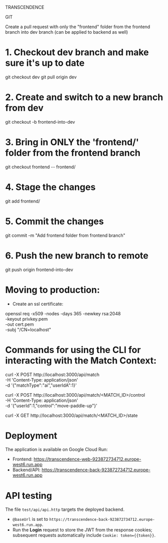 TRANSCENDENCE




GIT 

Create a pull request with only the "frontend" folder from the frontend branch into dev branch (can be applied to backend as well)

# 1. Checkout dev branch and make sure it's up to date
git checkout dev
git pull origin dev

# 2. Create and switch to a new branch from dev
git checkout -b frontend-into-dev

# 3. Bring in ONLY the 'frontend/' folder from the frontend branch
git checkout frontend -- frontend/

# 4. Stage the changes
git add frontend/

# 5. Commit the changes
git commit -m "Add frontend folder from frontend branch"

# 6. Push the new branch to remote
git push origin frontend-into-dev



# Moving to production: 
- Create an ssl certificate: 

openssl req -x509 -nodes -days 365 -newkey rsa:2048 \
    -keyout privkey.pem \
    -out cert.pem \
    -subj "/CN=localhost"



# Commands for using the CLI for interacting with the Match Context: 

curl -X POST http://localhost:3000/api/match \
    -H 'Content-Type: application/json' \
    -d '{"matchType":"ai","userIdA":1}'

curl -X POST http://localhost:3000/api/match/<MATCH_ID>/control \
    -H 'Content-Type: application/json' \
    -d '{"userId":1,"control":"move-paddle-up"}'

curl -X GET http://localhost:3000/api/match/<MATCH_ID>/state

# Deployment

The application is available on Google Cloud Run:

- Frontend: https://transcendence-web-923872734712.europe-west6.run.app
- Backend/API: https://transcendence-back-923872734712.europe-west6.run.app

# API testing

The file `test/api/api.http` targets the deployed backend.

- `@baseUrl` is set to `https://transcendence-back-923872734712.europe-west6.run.app`.
- Run the **Login** request to store the JWT from the response cookies; subsequent requests automatically include `Cookie: token={{token}}`.

